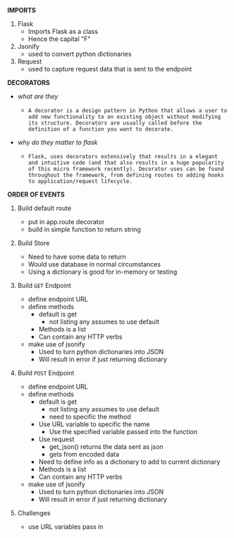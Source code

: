 **IMPORTS**
1. Flask
    * Imports Flask as a class
    * Hence the capital "F"
2. Jsonify
    * used to convert python dictionaries
3. Request
    * used to capture request data that is sent to the endpoint

**DECORATORS**
* *what are they*
    * ```A decorator is a design pattern in Python that allows a user to add new functionality to an existing object without modifying its structure. Decorators are usually called before the definition of a function you want to decorate. ```

* *why do they matter to flask*
    * ```Flask, uses decorators extensively that results in a elegant and intuitive code (and that also results in a huge popularity of this micro framework recently). Decorator uses can be found throughout the framework, from defining routes to adding hooks to application/request lifecycle.```

**ORDER OF EVENTS**

1. Build default route
    * put in app.route decorator
    * build in simple function to return string

2. Build Store
    * Need to have some data to return
    * Would use database in normal circumstances
    * Using a dictionary is good for in-memory or testing
3. Build ```GET``` Endpoint
    * define endpoint URL
    * define methods 
        * default is get
            * not listing any assumes to use default
        * Methods is a list
        * Can contain any HTTP verbs
    * make use of jsonify
        * Used to turn python dictionaries into JSON
        * Will result in error if just returning dictionary
4. Build ```POST``` Endpoint
    * define endpoint URL
    * define methods 
        * default is get
            * not listing any assumes to use default
            * need to specific the method
        * Use URL variable to specific the name
            * Use the specified variable passed into the function
        * Use request
            * get_json() returns the data sent as json
            * gets from encoded data
        * Need to define info as a dictionary to add to current dictionary
        * Methods is a list
        *   Can contain any HTTP verbs
    * make use of jsonify
        * Used to turn python dictionaries into JSON
        * Will result in error if just returning dictionary
5. Challenges
    * use URL variables pass in

